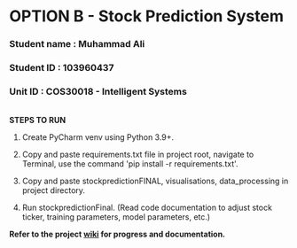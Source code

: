 <h1><b>OPTION B - Stock Prediction System</b></h1>

<h3>Student name :  Muhammad Ali</h3>
<h3>Student ID : 103960437</h3>
<h3>Unit ID : COS30018 - Intelligent Systems</h3>

<br> 
<b>STEPS TO RUN</b><br>

  1. Create PyCharm venv using Python 3.9+.<br>
  
  2. Copy and paste requirements.txt file in project root, navigate to Terminal, use the command 'pip install -r requirements.txt'.<br>
  
  3. Copy and paste stockpredictionFINAL, visualisations, data_processing in project directory.<br>
  
  4. Run stockpredictionFinal. (Read code documentation to adjust stock ticker, training parameters, model parameters, etc.)<br>
  
<b>Refer to the project <a href = "https://github.com/MuhammadAli-byte/COS30018-103960437/wiki/Home-Page">wiki</a> for progress and documentation.</b> 
